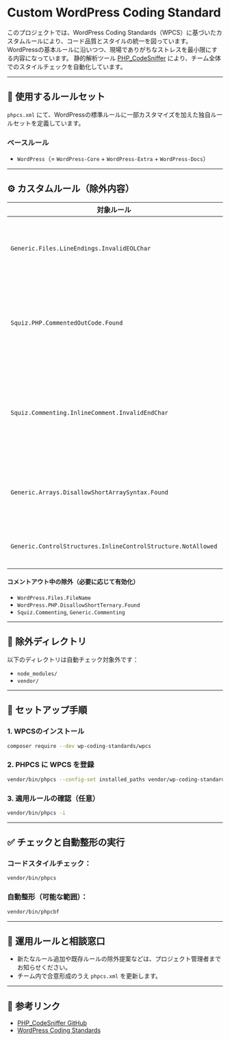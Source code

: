 # Custom WordPress Coding Standard

このプロジェクトでは、WordPress Coding Standards（WPCS）に基づいたカスタムルールにより、コード品質とスタイルの統一を図っています。
WordPressの基本ルールに沿いつつ、現場でありがちなストレスを最小限にする内容になっています。
静的解析ツール [PHP_CodeSniffer](https://github.com/squizlabs/PHP_CodeSniffer) により、チーム全体でのスタイルチェックを自動化しています。

---

## 📌 使用するルールセット

`phpcs.xml` にて、WordPressの標準ルールに一部カスタマイズを加えた独自ルールセットを定義しています。

### ベースルール
- `WordPress`（= `WordPress-Core` + `WordPress-Extra` + `WordPress-Docs`）

---

## ⚙️ カスタムルール（除外内容）

| 対象ルール | 内容 | 理由 |
|------------|------|------|
| `Generic.Files.LineEndings.InvalidEOLChar` | 改行コード（\r\n, \n）を許容 | OS（Mac/Windows）間の開発環境差異に対応 |
| `Squiz.PHP.CommentedOutCode.Found` | コメントアウトされたコードを許容 | デバッグ用コードの一時保持を想定（最終的には削除推奨） |
| `Squiz.Commenting.InlineComment.InvalidEndChar` | コメントの末尾ピリオドを不要とする | 実用性を重視し、自然な記述を許容 |
| `Generic.Arrays.DisallowShortArraySyntax.Found` | `[]` の短縮配列構文を許可 | PHP 5.4以降の標準記法として許容 |
| `Generic.ControlStructures.InlineControlStructure.NotAllowed` | 一行 `if` 文を許容 | 簡潔なコードを許可し柔軟性を確保 |

#### コメントアウト中の除外（必要に応じて有効化）

- `WordPress.Files.FileName`  
- `WordPress.PHP.DisallowShortTernary.Found`  
- `Squiz.Commenting`, `Generic.Commenting`

---

## 🚫 除外ディレクトリ

以下のディレクトリは自動チェック対象外です：

- `node_modules/`
- `vendor/`

---

## 🧰 セットアップ手順

### 1. WPCSのインストール

```bash
composer require --dev wp-coding-standards/wpcs
```

### 2. PHPCS に WPCS を登録

```bash
vendor/bin/phpcs --config-set installed_paths vendor/wp-coding-standards/wpcs
```

### 3. 適用ルールの確認（任意）

```bash
vendor/bin/phpcs -i
```

---

## ✅ チェックと自動整形の実行

### コードスタイルチェック：

```bash
vendor/bin/phpcs
```

### 自動整形（可能な範囲）：

```bash
vendor/bin/phpcbf
```

---

## 💬 運用ルールと相談窓口

- 新たなルール追加や既存ルールの除外提案などは、プロジェクト管理者までお知らせください。
- チーム内で合意形成のうえ `phpcs.xml` を更新します。

---

## 🔗 参考リンク

- [PHP_CodeSniffer GitHub](https://github.com/squizlabs/PHP_CodeSniffer)
- [WordPress Coding Standards](https://github.com/WordPress/WordPress-Coding-Standards)
